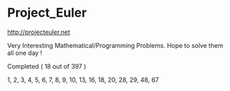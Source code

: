 Project_Euler
=============

http://projecteuler.net

Very Interesting Mathematical/Programming Problems. Hope to solve them all one day !

Completed ( 18 out of 397 )

1, 2, 3, 4, 5, 6, 7, 8, 9, 10, 13, 16, 18, 20, 28, 29, 48, 67